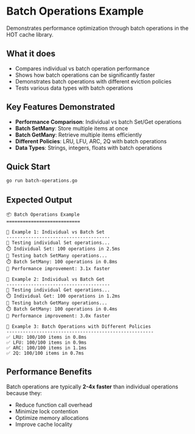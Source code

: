 # Batch Operations Example

Demonstrates performance optimization through batch operations in the HOT cache library.

## What it does

- Compares individual vs batch operation performance
- Shows how batch operations can be significantly faster
- Demonstrates batch operations with different eviction policies
- Tests various data types with batch operations

## Key Features Demonstrated

- **Performance Comparison**: Individual vs batch Set/Get operations
- **Batch SetMany**: Store multiple items at once
- **Batch GetMany**: Retrieve multiple items efficiently
- **Different Policies**: LRU, LFU, ARC, 2Q with batch operations
- **Data Types**: Strings, integers, floats with batch operations

## Quick Start

```bash
go run batch-operations.go
```

## Expected Output

```
📦 Batch Operations Example
===========================

📝 Example 1: Individual vs Batch Set
--------------------------------------
🔄 Testing individual Set operations...
⏱️ Individual Set: 100 operations in 2.5ms
🔄 Testing batch SetMany operations...
⏱️ Batch SetMany: 100 operations in 0.8ms
🚀 Performance improvement: 3.1x faster

📝 Example 2: Individual vs Batch Get
--------------------------------------
🔄 Testing individual Get operations...
⏱️ Individual Get: 100 operations in 1.2ms
🔄 Testing batch GetMany operations...
⏱️ Batch GetMany: 100 operations in 0.4ms
🚀 Performance improvement: 3.0x faster

🔄 Example 3: Batch Operations with Different Policies
------------------------------------------------------
✅ LRU: 100/100 items in 0.8ms
✅ LFU: 100/100 items in 0.9ms
✅ ARC: 100/100 items in 1.1ms
✅ 2Q: 100/100 items in 0.7ms
```

## Performance Benefits

Batch operations are typically **2-4x faster** than individual operations because they:
- Reduce function call overhead
- Minimize lock contention
- Optimize memory allocations
- Improve cache locality
